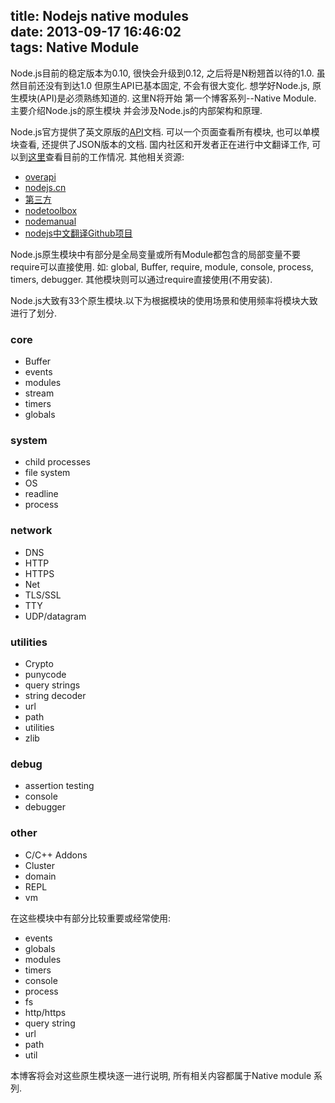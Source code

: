 title: Nodejs native modules  
date: 2013-09-17 16:46:02  
tags:  Native Module
---
Node.js目前的稳定版本为0.10, 很快会升级到0.12, 之后将是N粉翘首以待的1.0. 虽然目前还没有到达1.0
但原生API已基本固定, 不会有很大变化. 想学好Node.js, 原生模块(API)是必须熟练知道的. 这里N将开始
第一个博客系列--Native Module. 主要介绍Node.js的原生模块 并会涉及Node.js的内部架构和原理.

<!-- more -->

Node.js官方提供了英文原版的[API](http://nodejs.org/api/)文档. 可以一个页面查看所有模块, 也可以单模块查看,
还提供了JSON版本的文档. 国内社区和开发者正在进行中文翻译工作, 可以到[这里](http://jsfuns.com/ebook/#30d25070-118c-11e3-bc83-47c9e4e1d529)查看目前的工作情况. 其他相关资源:

* [overapi](http://overapi.com/nodejs/)
* [nodejs.cn](http://nodejs.cn/)
* [第三方](http://nodejsapi.cfapps.io/)
* [nodetoolbox](http://nodetoolbox.com/)
* [nodemanual](http://nodemanual.org/)
* [nodejs中文翻译Github项目](https://github.com/pana/node-doc-cn)

Node.js原生模块中有部分是全局变量或所有Module都包含的局部变量不要require可以直接使用. 
如: global, Buffer, require, module, console, process, timers, debugger.
其他模块则可以通过require直接使用(不用安装).

Node.js大致有33个原生模块.以下为根据模块的使用场景和使用频率将模块大致进行了划分.

### core

* Buffer
* events
* modules
* stream
* timers
* globals

### system

* child processes
* file system
* OS
* readline
* process


### network

* DNS
* HTTP
* HTTPS
* Net
* TLS/SSL
* TTY
* UDP/datagram

### utilities

* Crypto
* punycode
* query strings
* string decoder
* url
* path
* utilities
* zlib

### debug

* assertion testing
* console
* debugger

### other

* C/C++ Addons
* Cluster
* domain
* REPL
* vm


在这些模块中有部分比较重要或经常使用:

* events
* globals
* modules
* timers
* console
* process
* fs
* http/https
* query string
* url
* path
* util


本博客将会对这些原生模块逐一进行说明, 所有相关内容都属于Native module 系列.
